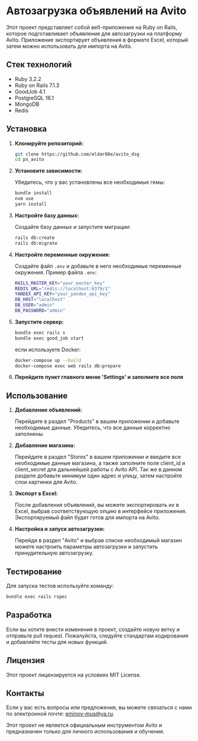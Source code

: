 # Автозагрузка объявлений на Avito

Этот проект представляет собой веб-приложение на Ruby on Rails, которое подготавливает объявления для автозагрузки на платформу Avito. Приложение экспортирует объявления в формате Excel, который затем можно использовать для импорта на Avito.

## Стек технологий
   - Ruby 3.2.2
   - Ruby on Rails 7.1.3
   - GoodJob 4.1
   - PostgreSQL 16.1 
   - MongoDB 
   - Redis

## Установка

1. **Клонируйте репозиторий:**

    ```bash
    git clone https://github.com/eldar88e/avito_dsg
    cd ps_avito
    ```

2. **Установите зависимости:**

   Убедитесь, что у вас установлены все необходимые гемы:

    ```bash
    bundle install
    nvm use
    yarn install
    ```

3. **Настройте базу данных:**

   Создайте базу данных и запустите миграции:

   ```bash
   rails db:create
   rails db:migrate
   ```

4. **Настройте переменные окружения:**

   Создайте файл `.env` и добавьте в него необходимые переменные окружения. Пример файла `.env`:

    ```bash
    RAILS_MASTER_KEY="your_master_key"
    REDIS_URL="redis://localhost:6379/1"
    YANDEX_API_KEY="your_yandex_api_key"
    DB_HOST="localhost"
    DB_USER="admin"
    DB_PASSWORD="admin"
    ```

5. **Запустите сервер:**

    ```bash
    bundle exec rails s
    bundle exec good_job start
    ```
   если используете Docker:
   ```bash
   docker-compose up --build
   docker-compose exec web rails db:prepare
   ```

6. **Перейдите пункт главного меню 'Settings' и заполните все поля**

## Использование

1. **Добавление объявлений:**

    Перейдите в раздел "Products" в вашем приложении и добавьте необходимые данные. Убедитесь, что все данные корректно заполнены.

2. **Добавление магазина:**

   Перейдите в раздел "Stores" в вашем приложении и введите все необходимые данные магазина, а также заполните поля client_id и client_secret для дальнейшей работы с Avito API. Так же в данном разделе добавьте минимум один адрес и улицу, затем настройте слои картинки для Avito.

3. **Экспорт в Excel:**

   После добавления объявлений, вы можете экспортировать их в Excel, выбрав соответствующую опцию в интерфейсе приложения. Экспортируемый файл будет готов для импорта на Avito.

4. **Настройка и запуск автозагрузки:**

   Перейдя в раздел "Avito" и выбрав списке необходимый магазин можете настроить параметры автозагрузки и запустить принудительную автозагрузку.

## Тестирование

Для запуска тестов используйте команду:

```bash
bundle exec rails rspec
``` 

## Разработка
Если вы хотите внести изменения в проект, создайте новую ветку и отправьте pull request. Пожалуйста, следуйте стандартам кодирования и добавляйте тесты для новых функций.

## Лицензия
Этот проект лицензируется на условиях MIT License.

## Контакты
Если у вас есть вопросы или предложения, вы можете связаться с нами по электронной почте: eminov-mus@ya.ru.

Этот проект не является официальным инструментом Avito и предназначен только для личного использования и обучения.
